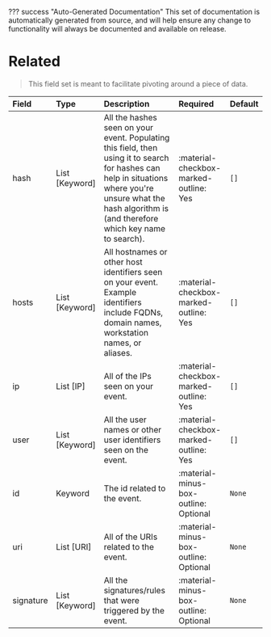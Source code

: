 ??? success "Auto-Generated Documentation"
    This set of documentation is automatically generated from source, and will help ensure any change to functionality will always be documented and available on release.

# Related

> This field set is meant to facilitate pivoting around a piece of data.

| Field | Type | Description | Required | Default |
| :--- | :--- | :--- | :--- | :--- |
| hash | List [Keyword] | All the hashes seen on your event. Populating this field, then using it to search for hashes can help in situations where you're unsure what the hash algorithm is (and therefore which key name to search). | :material-checkbox-marked-outline: Yes | `[]` |
| hosts | List [Keyword] | All hostnames or other host identifiers seen on your event. Example identifiers include FQDNs, domain names, workstation names, or aliases. | :material-checkbox-marked-outline: Yes | `[]` |
| ip | List [IP] | All of the IPs seen on your event. | :material-checkbox-marked-outline: Yes | `[]` |
| user | List [Keyword] | All the user names or other user identifiers seen on the event. | :material-checkbox-marked-outline: Yes | `[]` |
| id | Keyword | The id related to the event. | :material-minus-box-outline: Optional | `None` |
| uri | List [URI] | All of the URIs related to the event. | :material-minus-box-outline: Optional | `None` |
| signature | List [Keyword] | All the signatures/rules that were triggered by the event. | :material-minus-box-outline: Optional | `None` |